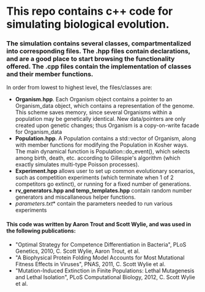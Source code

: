 # This repo contains c++ code for simulating biological evolution.  
### The simulation contains several classes, compartmentalized into corresponding files.  The .hpp files contain declarations, and are a good place to start browsing the functionality offered.  The .cpp files contain the implementation of classes and their member functions. 

In order from lowest to highest level, the files/classes are:
- **Organism.hpp**.  Each Organism object contains a pointer to an Organism_data object, which contains a representation of the genome.  This scheme saves memory, since several Organisms within a population may be genetically identical.  New data/pointers are only created upon genetic changes; thus Organism is a copy-on-write facade for Organism_data
- **Population.hpp**.  A Population contains a std::vector of Organism, along with member functions for modifying the Population in Kosher ways.   The main dynamical function is Population::do_event(), which selects among birth, death, etc. according to Gillespie's algorithm (which exactly simulates multi-type Poisson processes).  
- **Experiment.hpp** allows user to set up common evolutionary scenarios, such as competition experiments (which terminate when 1 of 2 competitors go extinct), or running for a fixed number of generations.
- **rv_generators.hpp and temp_templates.hpp** contain  random number generators and miscallaneous helper functions.
- **parameters*.txt** contain the parameters needed to run various experiments

#### This code was written by Aaron Trout and Scott Wylie, and was used in the following publications:
- "Optimal Strategy for Competence Differentiation in Bacteria", PLoS Genetics, 2010, C. Scott Wylie, Aaron Trout, et al.
- "A Biophysical Protein  Folding Model Accounts for Most Mutational Fitness Effects in Viruses", PNAS, 2011, C. Scott Wylie et al.
- "Mutation-Induced Extinction in Finite Populations: Lethal Mutagenesis and Lethal Isolation", PLoS Computational Biology, 2012, C. Scott Wylie et al.
